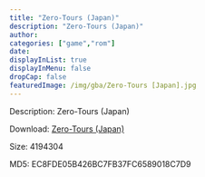 ```yaml
---
title: "Zero-Tours (Japan)"
description: "Zero-Tours (Japan)"
author: 
categories: ["game","rom"]
date: 
displayInList: true
displayInMenu: false
dropCap: false
featuredImage: /img/gba/Zero-Tours [Japan].jpg
---
```


Description: Zero-Tours (Japan)

Download: <a style="text-decoration:underline;" href="https://mega.nz/#!PKIwXAbC!9sABK5YNDMz0zQE9L5X8JDoaVGLkV0wU-UxdAGcWPoM" target = "_blank" rel = "nofollow" > Zero-Tours (Japan)</a>

Size: 4194304

MD5: EC8FDE05B426BC7FB37FC6589018C7D9

